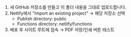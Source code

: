 
1) 새 GitHub 저장소를 만들고 이 폴더 내용을 그대로 업로드합니다.
2) Netlify에서 "Import an existing project" → 해당 저장소 선택
   - Publish directory: public
   - Functions directory: netlify/functions
3) 배포 후 사이트 루트에 접속 → PDF 저장/인쇄 버튼 테스트
